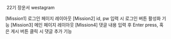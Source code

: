  22기 장운서 westagram

[Mission1] 로그인 페이지 레이아웃
[Mission2] id, pw 입력 시 로그인 버튼 활성화 기능
[Mission3] 메인 페이지 레이아웃
[Mission4] 댓글 내용 입력 후 Enter press, 혹은 게시 버튼 클릭 시 댓글 추가 기능